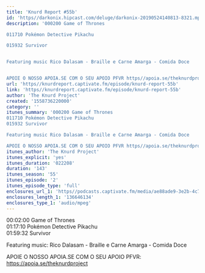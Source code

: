 ```yaml
---
title: 'Knurd Report #55b'
id: 'https//darkonix.hipcast.com/deluge/darkonix-20190524140813-8321.mp3'
description: '000200 Game of Thrones

011710 Pokémon Detective Pikachu

015932 Survivor


Featuring music Rico Dalasam - Braille e Carne Amarga - Comida Doce


APOIE O NOSSO APOIA.SE COM O SEU APOIO PFVR https//apoia.se/theknurdproject'
url: 'https//knurdreport.captivate.fm/episode/knurd-report-55b'
link: 'https//knurdreport.captivate.fm/episode/knurd-report-55b'
author: 'The Knurd Project'
created: '1558736220000'
category: ''
itunes_summary: '000200 Game of Thrones
011710 Pokémon Detective Pikachu
015932 Survivor

Featuring music Rico Dalasam - Braille e Carne Amarga - Comida Doce

APOIE O NOSSO APOIA.SE COM O SEU APOIO PFVR https//apoia.se/theknurdproject'
itunes_author: 'The Knurd Project'
itunes_explicit: 'yes'
itunes_duration: '022208'
duration: '143'
itunes_season: '55'
itunes_episode: '2'
itunes_episode_type: 'full'
enclosures_url_1: 'https//podcasts.captivate.fm/media/ae88ade9-3e2b-4c7b-86c2-a7a01a228460/knurd55b.mp3'
enclosures_length_1: '136646134'
enclosures_type_1: 'audio/mpeg'
---
```

00:02:00 Game of Thrones  
01:17:10 Pokémon Detective Pikachu  
01:59:32 Survivor

Featuring music: Rico Dalasam - Braille e Carne Amarga - Comida Doce

APOIE O NOSSO APOIA.SE COM O SEU APOIO PFVR: https://apoia.se/theknurdproject